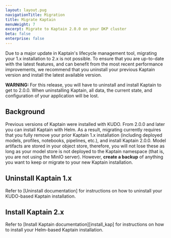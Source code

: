 ```yaml
---
layout: layout.pug
navigationTitle: Migration
title: Migrate Kaptain
menuWeight: 7
excerpt: Migrate to Kaptain 2.0.0 on your DKP cluster
beta: false
enterprise: false
---
```


Due to a major update in Kaptain's lifecycle management tool, migrating your 1.x installation to 2.x is not possible. To ensure that you are up-to-date with the latest features, and can benefit from the most recent performance improvements, we recommend that you uninstall your previous Kaptain version and install the latest available version. 

<p class="message--warning"><strong>WARNING: </strong>For this release, you will have to uninstall and install Kaptain to get to 2.0.0. When uninstalling Kaptain, all data, the current state, and configuration of your application will be lost.</p>

## Background

Previous versions of Kaptain were installed with KUDO. From 2.0.0 and later you can install Kaptain with Helm. As a result, migrating currently requires that you fully remove your prior Kaptain 1.x installation (including deployed models, profiles, notebooks, pipelines, etc.), and install Kaptain 2.0.0. Model artifacts are stored in your object store, therefore, you will not lose these as long as your model store is not deployed to the Kaptain namespace (that is, you are not using the MinIO server). However, **create a backup** of anything you want to keep or migrate to your new Kaptain installation.

## Uninstall Kaptain 1.x

Refer to [Uninstall documentation] for instructions on how to uninstall your KUDO-based Kaptain installation.

<!-- TODO: Links to 1.3.0/uninstall. -->

## Install Kaptain 2.x

Refer to [Install Kaptain documentation][install_kap] for instructions on how to install your Helm-based Kaptain installation.

<!-- TODO: add link to install topic    [kap_install]: ../install/dkp/ -->
